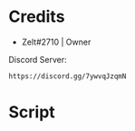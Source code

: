 # Credits
   
- Zelt#2710 | Owner

Discord Server:
```
https://discord.gg/7ywvqJzqmN
```

# Script

```lua

```
